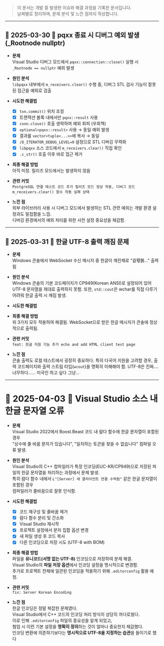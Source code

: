 > 이 문서는 개발 중 발생한 이슈와 해결 과정을 기록한 문서입니다.  
> 날짜별로 정리하며, 문제 분석 및 느낀 점까지 작성합니다.

---

## 📅 2025-03-30 🧪 pqxx 종료 시 디버그 예외 발생 (_Rootnode nullptr)

- **문제**  
  Visual Studio 디버그 모드에서 `pqxx::connection::close()` 실행 시 `_Rootnode == nullptr` 예외 발생

- **원인 분석**  
  `libpqxx` 내부에서 `m_receivers.clear()` 수행 중, 디버그 STL 검사 기능이 잘못된 접근을 예외로 검출

- **시도한 해결법**  
  - [x] `txn.commit()` 위치 조정
  - [x] 트랜잭션 블록 내에서만 `pqxx::result` 사용
  - [x] `conn.close()` 호출 생략하여 예외 회피 (우회책)
  - [x] `optional<pqxx::result>` 사용 → 동일 예외 발생
  - [x] 결과를 `vector<tuple<...>>`에 복사 → 동일
  - [x] `/D_ITERATOR_DEBUG_LEVEL=0` 설정으로 STL 디버깅 무력화
  - [x] `libpqxx` 소스 코드에서 `m_receivers.clear()` 직접 확인
  - [x] `.c_str()` 호출 이후 바로 접근 제거

- **최종 해결 방법**  
  아직 미정. 릴리즈 모드에서는 발생하지 않음

- **관련 커밋**  
  `PostgreSQL 연결 테스트 코드 추가 릴리즈 모드 정상 작동, 디버그 모드 m_receivers.clear() 함수 작동 실패 상태`

- **느낀 점**  
  외부 라이브러리 사용 시 디버그 모드에서 발생하는 STL 관련 예외는 개발 환경 설정과도 밀접함을 느낌.  
  디버깅 환경에서의 예외 처리를 위한 사전 설정 중요성을 체감함.

---

## 📅 2025-03-31 🧪 한글 UTF-8 출력 깨짐 문제

- **문제**  
    Windows 콘솔에서 WebSocket 수신 메시지 중 한글이 깨진채로 "궔뤣줽..." 출력됨
    
- **원인 분석**  
    Windows 콘솔의 기본 코드페이지가 CP949(Korean ANSI)로 설정되어 있어 UTF-8 문자열을 제대로 출력하지 못함. 또한, `std::cout`은 wchar를 직접 다루기 어려워 한글 출력 시 깨짐 발생.
    
- **시도한 해결법**
    
- **최종 해결 방법**  
    위 3가지 모두 적용하여 해결됨. WebSocket으로 받은 한글 메시지가 콘솔에 정상적으로 출력됨.
    
- **관련 커밋**  
    `feat: 한글 지원 기능 추가 echo and add HTML client test page`
    
- **느낀 점**  
    콘솔 출력도 로컬 테스트에서 굉장히 중요하다. 특히 다국어 지원을 고려할 경우, 출력 코드페이지와 출력 스트림 타입(`wcout`)을 명확히 이해해야 함.
    UTF-8은 진짜....너무하다...... 미국인 하고 싶다 그냥...

---

# 📅 2025-04-03 🧪 Visual Studio 소스 내 한글 문자열 오류

- **문제**  
    Visual Studio 2022에서 Boost.Beast 코드 내 람다 함수에 한글 문자열이 포함된 경우  
    "상수에 줄 바꿈 문자가 있습니다", "일치하는 토큰을 찾을 수 없습니다" 컴파일 오류 발생.

- **원인 분석**  
    Visual Studio의 C++ 컴파일러가 특정 인코딩(EUC-KR/CP949)으로 저장된 파일의 한글 문자열을 처리하는 과정에서 문제 발생.  
    특히 람다 함수 내에서 `L"[Server] 새 클라이언트 연결 수락됨"` 같은 한글 문자열이 포함된 경우  
    컴파일러가 줄바꿈으로 잘못 인식함.

- **시도한 해결법**
	- [x]  코드 재구성 및 줄바꿈 제거
	- [x]  람다 함수 분리 및 간소화
	- [x]  Visual Studio 재시작
	- [x]  프로젝트 설정에서 문자 집합 옵션 변경
	- [x]  새 파일 생성 후 코드 복사
	- [x]  다른 인코딩으로 저장 시도 (UTF-8 with BOM)

- **최종 해결 방법**  
    파일을 **유니코드(서명 없는 UTF-8)** 인코딩으로 저장하여 문제 해결.  
    Visual Studio의 **파일 저장 옵션**에서 인코딩 설정을 명시적으로 변경함.  
    추가로 프로젝트 전체에 일관된 인코딩을 적용하기 위해 `.editorconfig` 활용 예정.

- **관련 커밋**  
    `fix: Server Korean Encoding`

- **느낀 점**  
    한글 인코딩은 정말 복잡한 문제였다.  
    Visual Studio에서 C++ 코드의 인코딩 처리 방식이 상당히 까다로웠다.  
    이로 인해 `.editorconfig` 파일의 중요성을 알게 되었고,  
    협업 시 이런 기본 설정을 **명확히 정의**하는 것이 얼마나 중요한지 체감했다.  
    인코딩 변환에 의존하기보다는 **명시적으로 UTF-8을 지정하는 습관**을 들이기로 했다